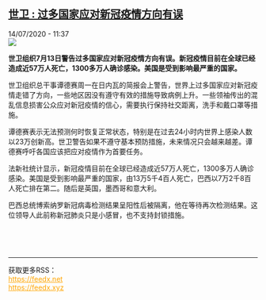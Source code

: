 <!--1594720477000-->
[世卫 : 过多国家应对新冠疫情方向有误](http://www.rfi.fr//cn/%E7%A4%BE%E4%BC%9A/20200714-%E4%B8%96%E5%8D%AB-%E8%BF%87%E5%A4%9A%E5%9B%BD%E5%AE%B6%E5%BA%94%E5%AF%B9%E6%96%B0%E5%86%A0%E7%96%AB%E6%83%85%E6%96%B9%E5%90%91%E6%9C%89%E8%AF%AF)
------

<div>14/07/2020 - 11:37</div><img src="https://s.rfi.fr/media/display/4b26e3f2-9ebe-11ea-a01a-005056a964fe/w:310/p:16x9/000_1s280o_0.jpg"><p><strong>世卫组织7月13日警告过多国家应对新冠疫情方向有误。新冠疫情目前在全球已经造成近57万人死亡，1300多万人确诊感染。美国是受到影响最严重的国家。</strong></p><div class="t-content__body u-clearfix"><div class="m-interstitial"></div><p>世卫组织总干事谭德赛周一在日内瓦的简报会上警告，世界上过多国家应对新冠疫情走错了方向，一些地区因没有遵守有效的措施导致病例上升。一些领袖传出的混乱信息损害公众应对新冠疫情的信心，需要执行保持社交距离，洗手和戴口罩等措施。</p><p>谭德赛表示无法预测何时恢复正常状态，特别是在过去24小时内世界上感染人数以23万创新高。世卫警告如果不遵守基本预防措施，未来情况只会越来越差。谭德赛呼吁各国应该把应对疫情作为首要任务。</p><p>法新社统计显示，新冠疫情目前在全球已经造成近57万人死亡，1300多万人确诊感染。美国是受到影响最严重的国家，由13万5千4百人死亡，巴西以7万2千8百人死亡排在第二。随后是英国，墨西哥和意大利。</p><p>巴西总统博索纳罗新冠病毒检测结果呈阳性后被隔离，他在等待再次检测结果。这位领导人此前称新冠肺炎只是小感冒，也不支持封锁措施。</p><p> </p><div class="o-self-promo o-self-promo--nl o-self-promo--hidden" data-selfpromo-newsletter></div><div class="o-self-promo o-self-promo--app o-self-promo--hidden" data-selfpromo-app></div></div><br><hr><div>获取更多RSS：<br><a href="https://feedx.net" style="color:orange" target="_blank">https://feedx.net</a> <br><a href="https://feedx.xyz" style="color:orange" target="_blank">https://feedx.xyz</a><br></div>
